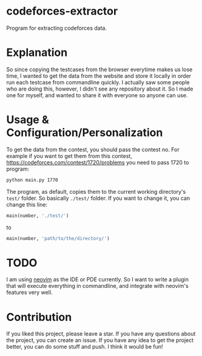 # codeforces-extractor
Program for extracting codeforces data.

# Explanation
So since copying the testcases from the browser everytime makes us lose time, I wanted to get the data from the website and store it locally in order run each testcase from commandline quickly. I actually saw some people who are doing this, however, I didn't see any repository about it. So I made one for myself, and wanted to share it with everyone so anyone can use. 

# Usage & Configuration/Personalization
To get the data from the contest, you should pass the contest no. For example if you want to get them from this contest, https://codeforces.com/contest/1720/problems you need to pass 1720 to program:
```cmd
python main.py 1770
```

The program, as default, copies them to the current working directory's ```test/``` folder. So basically ```./test/``` folder. If you want to change it, you can change this line:
```python
main(number, './test/')
```
to
```python
main(number, 'path/to/the/directory/')
```

# TODO
I am using [neovim](https://github.com/neovim/neovim) as the IDE or PDE currently. So I want to write a plugin that will execute everything in commandline, and integrate with neovim's features very well.

# Contribution
If you liked this project, please leave a star. If you have any questions about the project, you can create an issue. If you have any idea to get the project better, you can do some stuff and push. I think it would be fun!
